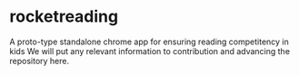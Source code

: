 # rocketreading
A proto-type standalone chrome app for ensuring reading competitency in kids
We will put any relevant information to contribution and advancing the repository here.